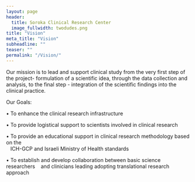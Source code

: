 ```yaml
---
layout: page
header:
  title: Soroka Clinical Research Center
  image_fullwidth: twodudes.png
title: "Vision"
meta_title: "Vision"
subheadline: ""
teaser: ""
permalink: "/Vision/"
---
```


Our mission is to lead and support clinical study from the very first step of the project- formulation of a scientific idea, through the data collection and analysis, to the final step - integration of the scientific findings into the clinical practice.

Our Goals:

• To enhance the clinical research infrastructure

• To provide logistical support to scientists involved in clinical research

• To provide an educational support in clinical research methodology based on the  
&nbsp;&nbsp;&nbsp;ICH-GCP and Israeli Ministry of Health standards

• To establish and develop collaboration between basic science researchers
&nbsp;&nbsp;&nbsp;and clinicians leading adopting translational research approach

